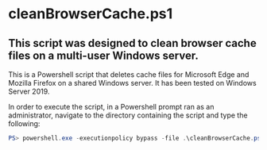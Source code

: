 # cleanBrowserCache.ps1
## This script was designed to clean browser cache files on a multi-user Windows server.

This is a Powershell script that deletes cache files for Microsoft Edge and Mozilla Firefox on a shared Windows server. It has been tested on Windows Server 2019.

In order to execute the script, in a Powershell prompt ran as an administrator, navigate to the directory containing the script and type the following:

```powershell
PS> powershell.exe -executionpolicy bypass -file .\cleanBrowserCache.ps1
```
